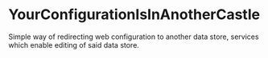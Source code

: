 # YourConfigurationIsInAnotherCastle
Simple way of redirecting web configuration to another data store, services which enable editing of said data store.
